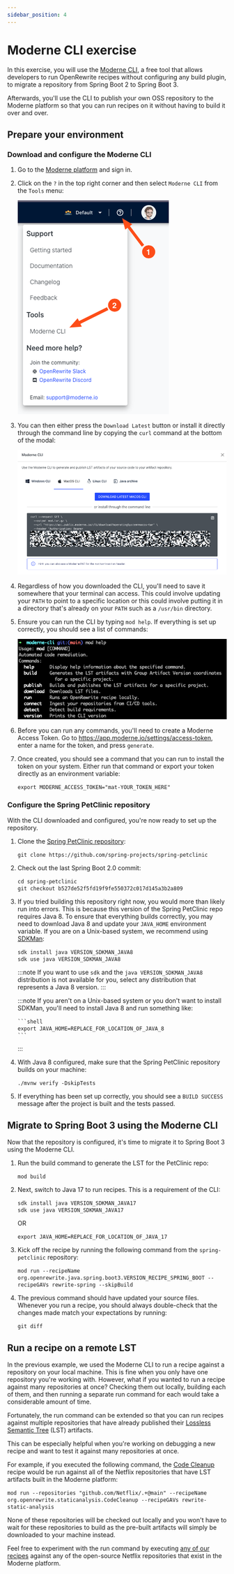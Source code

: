 ```yaml
---
sidebar_position: 4
---
```

# Moderne CLI exercise

In this exercise, you will use the [Moderne CLI](https://docs.moderne.io/moderne-cli/cli-intro), a free tool that
allows developers to run OpenRewrite recipes without configuring any build plugin, to migrate a repository from Spring
Boot 2 to Spring Boot 3.

Afterwards, you'll use the CLI to publish your own OSS repository to the Moderne platform so that you can run recipes on
it without having to build it over and over.

## Prepare your environment

### Download and configure the Moderne CLI

1. Go to the [Moderne platform](https://app.moderne.io) and sign in.

2. Click on the `?` in the top right corner and then select `Moderne CLI` from the `Tools` menu:

   ![CLI download](assets/cli-download.png)

3. You can then either press the `Download Latest` button or install it directly through the command line by copying
   the `curl` command at the bottom of the modal:

   ![](assets/cli-download2.png)

4. Regardless of how you downloaded the CLI, you'll need to save it somewhere that your terminal can access. This could
   involve updating your `PATH` to point to a specific location or this could involve putting it in a directory that's
   already on your `PATH` such as a `/usr/bin` directory.

5. Ensure you can run the CLI by typing `mod help`. If everything is set up correctly, you should see a list of
   commands:

   ![](assets/mod-cli.png)

6. Before you can run any commands, you'll need to create a Moderne Access Token. Go
   to https://app.moderne.io/settings/access-token, enter a name for the token, and press `generate`.

7. Once created, you should see a command that you can run to install the token on your system. Either run that command
   or export your token directly as an environment variable:

   ```shell
   export MODERNE_ACCESS_TOKEN="mat-YOUR_TOKEN_HERE"
   ```

### Configure the Spring PetClinic repository

With the CLI downloaded and configured, you're now ready to set up the repository.

1. Clone the [Spring PetClinic
   repository](https://github.com/spring-projects/spring-petclinic):

   ```shell
   git clone https://github.com/spring-projects/spring-petclinic
   ```

2. Check out the last Spring Boot 2.0 commit:

   ```shell
   cd spring-petclinic
   git checkout b527de52f5fd19f9fe550372c017d145a3b2a809
   ```

3. If you tried building this repository right now, you would more than likely run into errors. This is because this
   version of the Spring PetClinic repo requires Java 8. To ensure that everything builds correctly, you may need to
   download Java 8 and update your `JAVA_HOME` environment variable. If you are on a Unix-based system, we recommend
   using [SDKMan](https://sdkman.io/):

   ```shell
   sdk install java VERSION_SDKMAN_JAVA8
   sdk use java VERSION_SDKMAN_JAVA8
   ```

   :::note
   If you want to use `sdk` and the `java VERSION_SDKMAN_JAVA8` distribution is not available for you, select any distribution
   that represents a Java 8 version.
   :::

   :::note
   If you aren't on a Unix-based system or you don't want to install SDKMan, you'll need to install Java 8 and run
   something like:

       ```shell
       export JAVA_HOME=REPLACE_FOR_LOCATION_OF_JAVA_8
       ```

   :::

4. With Java 8 configured, make sure that the Spring PetClinic repository builds on your machine:

   ```shell
   ./mvnw verify -DskipTests
   ```

5. If everything has been set up correctly, you should see a `BUILD SUCCESS` message after the project is built and the
   tests passed.

## Migrate to Spring Boot 3 using the Moderne CLI

Now that the repository is configured, it's time to migrate it to Spring Boot 3 using the Moderne CLI.

1. Run the build command to generate the LST for the PetClinic repo:

   ```shell
   mod build
   ```

2. Next, switch to Java 17 to run recipes. This is a requirement of the CLI:

   ```shell
   sdk install java VERSION_SDKMAN_JAVA17
   sdk use java VERSION_SDKMAN_JAVA17
   ```

   OR

   ```shell
   export JAVA_HOME=REPLACE_FOR_LOCATION_OF_JAVA_17
   ```

3. Kick off the recipe by running the following command from the
   `spring-petclinic` repository:

   ```shell
   mod run --recipeName org.openrewrite.java.spring.boot3.VERSION_RECIPE_SPRING_BOOT --recipeGAVs rewrite-spring --skipBuild
   ```

4. The previous command should have updated your source files. Whenever you run a recipe, you should always double-check
   that the changes made match your expectations by running:

   ```shell
   git diff
   ```

## Run a recipe on a remote LST

In the previous example, we used the Moderne CLI to run a recipe against a repository on your local machine. This is
fine when you only have one repository you're working with. However, what if you wanted to run a recipe against many
repositories at once? Checking them out locally, building each of them, and then running a separate run command for each
would take a considerable amount of time.

Fortunately, the run command can be extended so that you can run recipes against multiple repositories that have already
published their [Lossless Semantic Tree](https://docs.moderne.io/concepts/lossless-semantic-trees) (LST) artifacts.

This can be especially helpful when you're working on debugging a new recipe and want to test it against many
repositories at once.

For example, if you executed the following command,
the [Code Cleanup](https://app.moderne.io/recipes/org.openrewrite.staticanalysis.CodeCleanup) recipe would be run
against all of the Netflix repositories that have LST artifacts built in the Moderne platform:

```shell
mod run --repositories "github.com/Netflix/.+@main" --recipeName org.openrewrite.staticanalysis.CodeCleanup --recipeGAVs rewrite-static-analysis
```

None of these repositories will be checked out locally and you won't have to wait for these repositories to build as the
pre-built artifacts will simply be downloaded to your machine instead.

Feel free to experiment with the run command by executing [any of our recipes](https://app.moderne.io/marketplace)
against any of the open-source Netflix repositories that exist in the Moderne platform.
